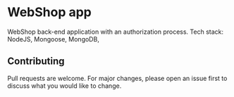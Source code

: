 # WebShop app

WebShop back-end application with an authorization process. Tech stack: NodeJS, Mongoose, MongoDB,

## Contributing

Pull requests are welcome. For major changes, please open an issue first to discuss what you would like to change.
